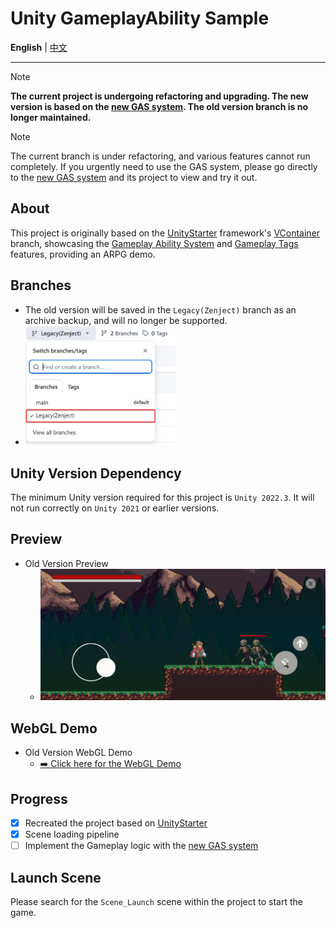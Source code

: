 # Unity GameplayAbility Sample

<p align="left"><strong>English</strong> | <a href="README_CHN.md">中文</a></p>

---

> [!NOTE]
> **The current project is undergoing refactoring and upgrading. The new version is based on the [new GAS system](https://github.com/MaiKuraki/UnityStarter/tree/main/UnityStarter/Assets/ThirdParty/CycloneGames/CycloneGames.GameplayAbilities). The old version branch is no longer maintained.**

> [!NOTE]
> The current branch is under refactoring, and various features cannot run completely. If you urgently need to use the GAS system, please go directly to the [new GAS system](https://github.com/MaiKuraki/UnityStarter/tree/main/UnityStarter/Assets/ThirdParty/CycloneGames/CycloneGames.GameplayAbilities) and its project to view and try it out.

## About

This project is originally based on the [UnityStarter](https://github.com/MaiKuraki/UnityStarter) framework's [VContainer](https://github.com/MaiKuraki/UnityStarter/tree/VContainerPublic) branch, showcasing the [Gameplay Ability System](https://github.com/MaiKuraki/UnityStarter/tree/main/UnityStarter/Assets/ThirdParty/CycloneGames/CycloneGames.GameplayAbilities) and [Gameplay Tags](https://github.com/MaiKuraki/UnityStarter/tree/main/UnityStarter/Assets/ThirdParty/CycloneGames/CycloneGames.GameplayTags) features, providing an ARPG demo.

## Branches
-   The old version will be saved in the `Legacy(Zenject)` branch as an archive backup, and will no longer be supported.
-   <img src="./README/branches.png" alt="Branch Select" style="width: 50%; height: auto; max-width: 360px;" />

## Unity Version Dependency

The minimum Unity version required for this project is `Unity 2022.3`. It will not run correctly on `Unity 2021` or earlier versions.

## Preview
-   Old Version Preview
    -   ![Old Version Preview](./README/preview.gif)

## WebGL Demo
-   Old Version WebGL Demo
    -   [➡️ Click here for the WebGL Demo](https://maikuraki.github.io/2024/10/07/Unity_WebGL_Demo/)

## Progress
- [x] Recreated the project based on [UnityStarter](https://github.com/MaiKuraki/UnityStarter)
- [x] Scene loading pipeline
- [ ] Implement the Gameplay logic with the [new GAS system](https://github.com/MaiKuraki/UnityStarter/tree/main/UnityStarter/Assets/ThirdParty/CycloneGames/CycloneGames.GameplayAbilities)

## Launch Scene

Please search for the `Scene_Launch` scene within the project to start the game.
